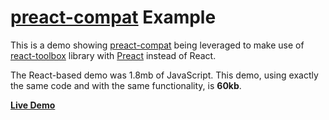# [preact-compat] Example

This is a demo showing [preact-compat] being leveraged to make use of [react-toolbox] library with [Preact] instead of React.

The React-based demo was 1.8mb of JavaScript. This demo, using exactly the same code and with the same functionality, is **60kb**.


**[Live Demo](http://developit.github.io/preact-compat-example/)**


[preact]: https://github.com/developit/preact
[preact-compat]: https://github.com/developit/preact-compat
[react-toolbox]: https://github.com/react-toolbox/react-toolbox
